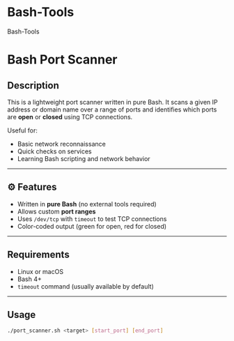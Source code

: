 # Bash-Tools

Bash-Tools

# Bash Port Scanner

## Description

This is a lightweight port scanner written in pure Bash. It scans a given IP address or domain name over a range of ports and identifies which ports are **open** or **closed** using TCP connections.

Useful for:

- Basic network reconnaissance
- Quick checks on services
- Learning Bash scripting and network behavior

---

## ⚙️ Features

- Written in **pure Bash** (no external tools required)
- Allows custom **port ranges**
- Uses `/dev/tcp` with `timeout` to test TCP connections
- Color-coded output (green for open, red for closed)

---

## Requirements

- Linux or macOS
- Bash 4+
- `timeout` command (usually available by default)

---

## Usage

```bash
./port_scanner.sh <target> [start_port] [end_port]
```

